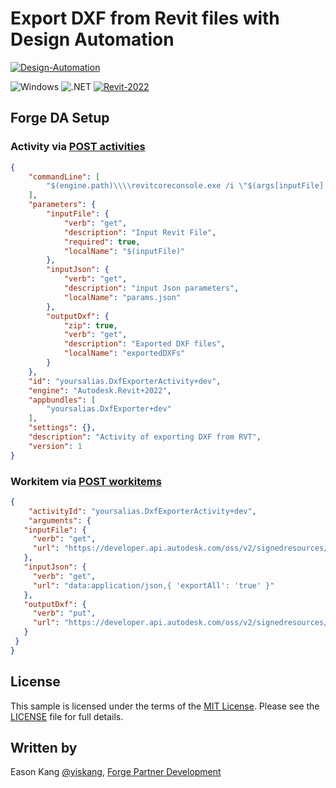# Export DXF from Revit files with Design Automation

[![Design-Automation](https://img.shields.io/badge/Design%20Automation-v3-green.svg)](http://developer.autodesk.com/)

![Windows](https://img.shields.io/badge/Plugins-Windows-lightgrey.svg)
![.NET](https://img.shields.io/badge/.NET%20Framework-4.8-blue.svg)
[![Revit-2022](https://img.shields.io/badge/Revit-2022-lightgrey.svg)](http://autodesk.com/revit)


## Forge DA Setup

### Activity via [POST activities](https://forge.autodesk.com/en/docs/design-automation/v3/reference/http/activities-POST/)

```json
{
    "commandLine": [
        "$(engine.path)\\\\revitcoreconsole.exe /i \"$(args[inputFile].path)\" /al \"$(appbundles[DxfExporter].path)\""
    ],
    "parameters": {
        "inputFile": {
            "verb": "get",
            "description": "Input Revit File",
            "required": true,
            "localName": "$(inputFile)"
        },
        "inputJson": {
            "verb": "get",
            "description": "input Json parameters",
            "localName": "params.json"
        },
        "outputDxf": {
            "zip": true,
            "verb": "get",
            "description": "Exported DXF files",
            "localName": "exportedDXFs"
        }
    },
    "id": "yoursalias.DxfExporterActivity+dev",
    "engine": "Autodesk.Revit+2022",
    "appbundles": [
        "yoursalias.DxfExporter+dev"
    ],
    "settings": {},
    "description": "Activity of exporting DXF from RVT",
    "version": 1
}
```

### Workitem via [POST workitems](https://forge.autodesk.com/en/docs/design-automation/v3/reference/http/workitems-POST/)

```json
{
    "activityId": "yoursalias.DxfExporterActivity+dev",
    "arguments": {
   "inputFile": {
     "verb": "get",
     "url": "https://developer.api.autodesk.com/oss/v2/signedresources/...?region=US"
   },
   "inputJson": {
     "verb": "get",
     "url": "data:application/json,{ 'exportAll': 'true' }"
   },
   "outputDxf": {
     "verb": "put",
     "url": "https://developer.api.autodesk.com/oss/v2/signedresources/...?region=US"
   }
 }
}
```

## License

This sample is licensed under the terms of the [MIT License](http://opensource.org/licenses/MIT). Please see the [LICENSE](LICENSE) file for full details.

## Written by

Eason Kang [@yiskang](https://twitter.com/yiskang), [Forge Partner Development](http://forge.autodesk.com)